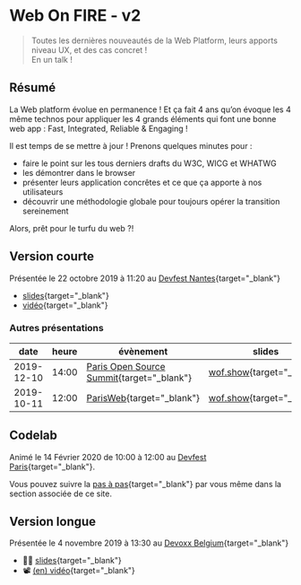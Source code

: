 # Web On FIRE - v2

> Toutes les dernières nouveautés de la Web Platform, leurs apports niveau UX, et des cas concret !\
> En un talk !

## Résumé

La Web platform évolue en permanence ! Et ça fait 4 ans qu’on évoque les 4 même technos pour appliquer les 4 grands éléments qui font une bonne web app : Fast, Integrated, Reliable & Engaging !

Il est temps de se mettre à jour ! Prenons quelques minutes pour :

- faire le point sur les tous derniers drafts du W3C, WICG et WHATWG
- les démontrer dans le browser
- présenter leurs application concrêtes et ce que ça apporte à nos utilisateurs
- découvrir une méthodologie globale pour toujours opérer la transition sereinement

Alors, prêt pour le turfu du web ?!

## Version courte

Présentée le 22 octobre 2019 à 11:20 au [Devfest Nantes](https://devfest2019.gdgnantes.com/sessions/the_web_is_on__f_i_r_e________conference_/){target="\_blank"}

- [slides](https://devfestnantes-2019.wof.show/){target="\_blank"}
- [vidéo](https://youtu.be/_byWU9V4fXw){target="\_blank"}

### Autres présentations

| date       | heure | évènement                                                                                      | slides                                                        | vidéo                                                  |
| ---------- | ----- | ---------------------------------------------------------------------------------------------- | ------------------------------------------------------------- | ------------------------------------------------------ |
| 2019-12-10 | 14:00 | [Paris Open Source Summit](https://2019.opensourcesummit.paris/){target="\_blank"}             | [wof.show](https://poss19.wof.show/){target="\_blank"}        |                                                        |
| 2019-10-11 | 12:00 | [ParisWeb](https://www.paris-web.fr/2019/conferences/the-web-is-on-fire.php){target="\_blank"} | [wof.show](https://parisweb-2019.wof.show/){target="\_blank"} | [vimeo](https://vimeo.com/380989996){target="\_blank"} |

## Codelab

Animé le 14 Février 2020 de 10:00 à 12:00 au [Devfest Paris](https://devfest.gdgparis.com/sessions/the_web_is_still_on_f_i_r_e_workshop_/){target="\_blank"}.

Vous pouvez suivre la [pas à pas](/04-codelabs/doc/modern-data-driven){target="\_blank"} par vous même dans la section associée de ce site.

## Version longue

Présentée le 4 novembre 2019 à 13:30 au [Devoxx Belgium](https://devoxx.be/speaker-details/?id=50822){target="\_blank"}

- :man_teacher: [slides](https://devoxxbe-2019.wof.show/){target="\_blank"}
- :film_projector: [(en) vidéo](https://youtu.be/lfubOlz3JLI){target="\_blank"}
